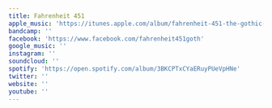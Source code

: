 ```yaml
---
title: Fahrenheit 451
apple_music: 'https://itunes.apple.com/album/fahrenheit-451-the-gothic-years-and-after/153441953'
bandcamp: ''
facebook: 'https://www.facebook.com/fahrenheit451goth'
google_music: ''
instagram: ''
soundcloud: ''
spotify: 'https://open.spotify.com/album/3BKCPTxCYaERuyPUeVpHNe'
twitter: ''
website: ''
youtube: ''
---
```

